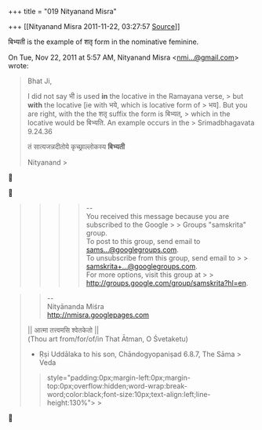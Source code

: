 +++
title = "019 Nityanand Misra"

+++
[[Nityanand Misra	2011-11-22, 03:27:57 [Source](https://groups.google.com/g/samskrita/c/seFVja1wIvs)]]



बिभ्यती is the example of शतृ form in the nominative feminine.  
  

On Tue, Nov 22, 2011 at 5:57 AM, Nityanand Misra \<[nmi...@gmail.com]()\> wrote:  

> Bhat Ji,  
>   
> I did not say भी is used **in** the locative in the Ramayana verse, > but **with** the locative \[ie with भये, which is locative form of > भय\]. But you are right, with the the शतृ suffix the form is बिभ्यत्, > which in the locative would be बिभ्यति. An example occurs in the > Srimadbhagavata 9.24.36  
>   
> तं सात्यजन्नदीतोये कृच्छ्राल्लोकस्य **बिभ्यती**  
>   
> Nityanand >
> 
> > 
> >   
>   
> > 
> > 
> > 
> > 





> 
> > 
> > 
> > > 
> > > > 
> > > > --  
> > You received this message because you are subscribed to the Google > > Groups "samskrita" group.  
> > To post to this group, send email to [sams...@googlegroups.com]().  
> > To unsubscribe from this group, send email to > > [samskrita+...@googlegroups.com]().  
> > For more options, visit this group at > > <http://groups.google.com/group/samskrita?hl=en>.  
> > > > 
> > > > 
> > 
> > 
> > 

> 
> > 
> > --  
> Nityānanda Miśra  
> <http://nmisra.googlepages.com>  
>   
> \|\| आत्मा तत्त्वमसि श्वेतकेतो \|\|  
> (Thou art from/for/of/in That Ātman, O Śvetaketu)  
>   - Ṛṣi Uddālaka to his son, Chāndogyopaniṣad 6.8.7, The Sāma > Veda  
> >  style="padding:0px;margin-left:0px;margin-top:0px;overflow:hidden;word-wrap:break-word;color:black;font-size:10px;text-align:left;line-height:130%"> >
> 
> > 
> > 



